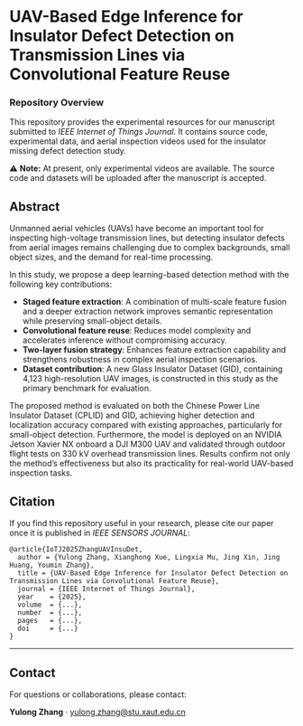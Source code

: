 # UAV-Based Edge Inference for Insulator Defect Detection on Transmission Lines via Convolutional Feature Reuse

### Repository Overview

This repository provides the experimental resources for our manuscript submitted to *IEEE Internet of Things Journal*. It contains source code, experimental data, and aerial inspection videos used for the insulator missing defect detection study.

⚠️ **Note:** At present, only experimental videos are available. The source code and datasets will be uploaded after the manuscript is accepted.





## Abstract

Unmanned aerial vehicles (UAVs) have become an important tool for inspecting high-voltage transmission lines, but detecting insulator defects from aerial images remains challenging due to complex backgrounds, small object sizes, and the demand for real-time processing.

In this study, we propose a deep learning-based detection method with the following key contributions:

- **Staged feature extraction**: A combination of multi-scale feature fusion and a deeper extraction network improves semantic representation while preserving small-object details.
- **Convolutional feature reuse**: Reduces model complexity and accelerates inference without compromising accuracy.
- **Two-layer fusion strategy**: Enhances feature extraction capability and strengthens robustness in complex aerial inspection scenarios.
- **Dataset contribution**: A new Glass Insulator Dataset (GID), containing 4,123 high-resolution UAV images, is constructed in this study as the primary benchmark for evaluation.

The proposed method is evaluated on both the Chinese Power Line Insulator Dataset (CPLID) and GID, achieving higher detection and localization accuracy compared with existing approaches, particularly for small-object detection. Furthermore, the model is deployed on an NVIDIA Jetson Xavier NX onboard a DJI M300 UAV and validated through outdoor flight tests on 330 kV overhead transmission lines. Results confirm not only the method’s effectiveness but also its practicality for real-world UAV-based inspection tasks.


## Citation

If you find this repository useful in your research, please cite our paper once it is published in *IEEE SENSORS JOURNAL*:

```text
@article{IoTJ2025ZhangUAVInsuDet,
  author = {Yulong Zhang, Xianghong Xue, Lingxia Mu, Jing Xin, Jing Huang, Youmin Zhang},
  title = {UAV-Based Edge Inference for Insulator Defect Detection on Transmission Lines via Convolutional Feature Reuse},
  journal = {IEEE Internet of Things Journal},
  year    = {2025},
  volume  = {...},
  number  = {...},
  pages   = {...},
  doi     = {...}
}
```

---

## Contact

For questions or collaborations, please contact:

**Yulong Zhang** · [yulong.zhang@stu.xaut.edu.cn](mailto:yulong.zhang@stu.xaut.edu.cn)



